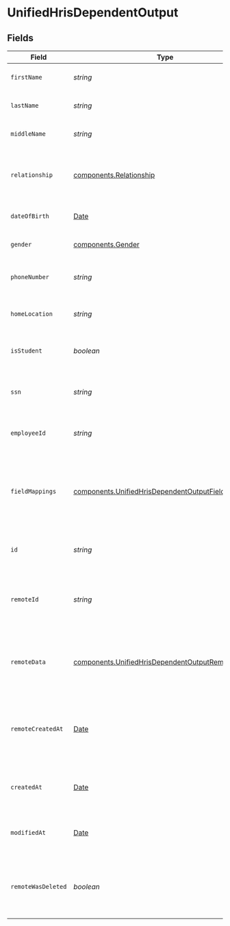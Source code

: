 # UnifiedHrisDependentOutput


## Fields

| Field                                                                                                                    | Type                                                                                                                     | Required                                                                                                                 | Description                                                                                                              | Example                                                                                                                  |
| ------------------------------------------------------------------------------------------------------------------------ | ------------------------------------------------------------------------------------------------------------------------ | ------------------------------------------------------------------------------------------------------------------------ | ------------------------------------------------------------------------------------------------------------------------ | ------------------------------------------------------------------------------------------------------------------------ |
| `firstName`                                                                                                              | *string*                                                                                                                 | :heavy_minus_sign:                                                                                                       | The first name of the dependent                                                                                          | John                                                                                                                     |
| `lastName`                                                                                                               | *string*                                                                                                                 | :heavy_minus_sign:                                                                                                       | The last name of the dependent                                                                                           | Doe                                                                                                                      |
| `middleName`                                                                                                             | *string*                                                                                                                 | :heavy_minus_sign:                                                                                                       | The middle name of the dependent                                                                                         | Michael                                                                                                                  |
| `relationship`                                                                                                           | [components.Relationship](../../models/components/relationship.md)                                                       | :heavy_minus_sign:                                                                                                       | The relationship of the dependent to the employee                                                                        | CHILD                                                                                                                    |
| `dateOfBirth`                                                                                                            | [Date](https://developer.mozilla.org/en-US/docs/Web/JavaScript/Reference/Global_Objects/Date)                            | :heavy_minus_sign:                                                                                                       | The date of birth of the dependent                                                                                       | 2020-01-01                                                                                                               |
| `gender`                                                                                                                 | [components.Gender](../../models/components/gender.md)                                                                   | :heavy_minus_sign:                                                                                                       | The gender of the dependent                                                                                              | MALE                                                                                                                     |
| `phoneNumber`                                                                                                            | *string*                                                                                                                 | :heavy_minus_sign:                                                                                                       | The phone number of the dependent                                                                                        | +1234567890                                                                                                              |
| `homeLocation`                                                                                                           | *string*                                                                                                                 | :heavy_minus_sign:                                                                                                       | The UUID of the home location                                                                                            | 801f9ede-c698-4e66-a7fc-48d19eebaa4f                                                                                     |
| `isStudent`                                                                                                              | *boolean*                                                                                                                | :heavy_minus_sign:                                                                                                       | Indicates if the dependent is a student                                                                                  | true                                                                                                                     |
| `ssn`                                                                                                                    | *string*                                                                                                                 | :heavy_minus_sign:                                                                                                       | The Social Security Number of the dependent                                                                              | 123-45-6789                                                                                                              |
| `employeeId`                                                                                                             | *string*                                                                                                                 | :heavy_minus_sign:                                                                                                       | The UUID of the associated employee                                                                                      | 801f9ede-c698-4e66-a7fc-48d19eebaa4f                                                                                     |
| `fieldMappings`                                                                                                          | [components.UnifiedHrisDependentOutputFieldMappings](../../models/components/unifiedhrisdependentoutputfieldmappings.md) | :heavy_minus_sign:                                                                                                       | The custom field mappings of the object between the remote 3rd party & Panora                                            | {<br/>"custom_field_1": "value1",<br/>"custom_field_2": "value2"<br/>}                                                   |
| `id`                                                                                                                     | *string*                                                                                                                 | :heavy_minus_sign:                                                                                                       | The UUID of the dependent record                                                                                         | 801f9ede-c698-4e66-a7fc-48d19eebaa4f                                                                                     |
| `remoteId`                                                                                                               | *string*                                                                                                                 | :heavy_minus_sign:                                                                                                       | The remote ID of the dependent in the context of the 3rd Party                                                           | dependent_1234                                                                                                           |
| `remoteData`                                                                                                             | [components.UnifiedHrisDependentOutputRemoteData](../../models/components/unifiedhrisdependentoutputremotedata.md)       | :heavy_minus_sign:                                                                                                       | The remote data of the dependent in the context of the 3rd Party                                                         | {<br/>"raw_data": {<br/>"additional_field": "some value"<br/>}<br/>}                                                     |
| `remoteCreatedAt`                                                                                                        | [Date](https://developer.mozilla.org/en-US/docs/Web/JavaScript/Reference/Global_Objects/Date)                            | :heavy_minus_sign:                                                                                                       | The date when the dependent was created in the 3rd party system                                                          | 2024-10-01T12:00:00Z                                                                                                     |
| `createdAt`                                                                                                              | [Date](https://developer.mozilla.org/en-US/docs/Web/JavaScript/Reference/Global_Objects/Date)                            | :heavy_minus_sign:                                                                                                       | The created date of the dependent record                                                                                 | 2024-10-01T12:00:00Z                                                                                                     |
| `modifiedAt`                                                                                                             | [Date](https://developer.mozilla.org/en-US/docs/Web/JavaScript/Reference/Global_Objects/Date)                            | :heavy_minus_sign:                                                                                                       | The last modified date of the dependent record                                                                           | 2024-10-01T12:00:00Z                                                                                                     |
| `remoteWasDeleted`                                                                                                       | *boolean*                                                                                                                | :heavy_minus_sign:                                                                                                       | Indicates if the dependent was deleted in the remote system                                                              | false                                                                                                                    |